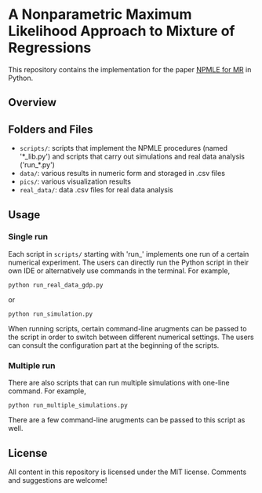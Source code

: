 # A Nonparametric Maximum Likelihood Approach to Mixture of Regressions

This repository contains the implementation for the paper [NPMLE for MR](https://arxiv.org/) in Python. 

## Overview

## Folders and Files
- `scripts/`: scripts that implement the NPMLE procedures (named '\*\_lib.py') and scripts that carry out simulations and real data analysis ('run\_\*.py')
- `data/`: various results in numeric form and storaged in .csv files
- `pics/`: various visualization results
- `real_data/`: data .csv files for real data analysis

## Usage
### Single run
Each script in `scripts/` starting with 'run_' implements one run of a certain numerical experiment. The users can directly run the Python script in their own IDE or alternatively use commands in the terminal. For example, 
```{python}
python run_real_data_gdp.py
```
or
```{python}
python run_simulation.py 
```
When running scripts, certain command-line arugments can be passed to the script in order to switch between different numerical settings. The users can consult the configuration part at the beginning of the scripts.

### Multiple run
There are also scripts that can run multiple simulations with one-line command. For example,
```{python}
python run_multiple_simulations.py
```
There are a few command-line arugments can be passed to this script as well.

## License
All content in this repository is licensed under the MIT license. Comments and suggestions are welcome!
